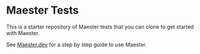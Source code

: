 # Maester Tests

This is a starter repository of Maester tests that you can clone to get started with Maester.

See [Maester.dev](https://maester.dev) for a step by step guide to use Maester.
